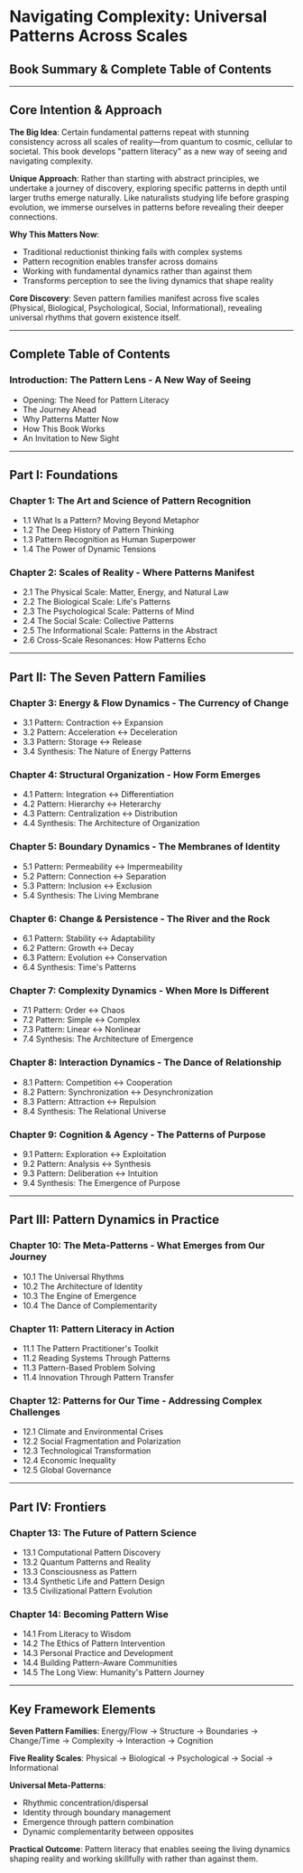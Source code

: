 # Navigating Complexity: Universal Patterns Across Scales
## Book Summary & Complete Table of Contents

---

## **Core Intention & Approach**

**The Big Idea**: Certain fundamental patterns repeat with stunning consistency across all scales of reality—from quantum to cosmic, cellular to societal. This book develops "pattern literacy" as a new way of seeing and navigating complexity.

**Unique Approach**: Rather than starting with abstract principles, we undertake a journey of discovery, exploring specific patterns in depth until larger truths emerge naturally. Like naturalists studying life before grasping evolution, we immerse ourselves in patterns before revealing their deeper connections.

**Why This Matters Now**: 
- Traditional reductionist thinking fails with complex systems
- Pattern recognition enables transfer across domains  
- Working with fundamental dynamics rather than against them
- Transforms perception to see the living dynamics that shape reality

**Core Discovery**: Seven pattern families manifest across five scales (Physical, Biological, Psychological, Social, Informational), revealing universal rhythms that govern existence itself.

---

## **Complete Table of Contents**

### **Introduction: The Pattern Lens - A New Way of Seeing**
- Opening: The Need for Pattern Literacy
- The Journey Ahead  
- Why Patterns Matter Now
- How This Book Works
- An Invitation to New Sight

---

## **Part I: Foundations**

### **Chapter 1: The Art and Science of Pattern Recognition**
- 1.1 What Is a Pattern? Moving Beyond Metaphor
- 1.2 The Deep History of Pattern Thinking
- 1.3 Pattern Recognition as Human Superpower
- 1.4 The Power of Dynamic Tensions

### **Chapter 2: Scales of Reality - Where Patterns Manifest**
- 2.1 The Physical Scale: Matter, Energy, and Natural Law
- 2.2 The Biological Scale: Life's Patterns
- 2.3 The Psychological Scale: Patterns of Mind
- 2.4 The Social Scale: Collective Patterns
- 2.5 The Informational Scale: Patterns in the Abstract
- 2.6 Cross-Scale Resonances: How Patterns Echo

---

## **Part II: The Seven Pattern Families**

### **Chapter 3: Energy & Flow Dynamics - The Currency of Change**
- 3.1 Pattern: Contraction ↔ Expansion
- 3.2 Pattern: Acceleration ↔ Deceleration  
- 3.3 Pattern: Storage ↔ Release
- 3.4 Synthesis: The Nature of Energy Patterns

### **Chapter 4: Structural Organization - How Form Emerges**
- 4.1 Pattern: Integration ↔ Differentiation
- 4.2 Pattern: Hierarchy ↔ Heterarchy
- 4.3 Pattern: Centralization ↔ Distribution
- 4.4 Synthesis: The Architecture of Organization

### **Chapter 5: Boundary Dynamics - The Membranes of Identity**
- 5.1 Pattern: Permeability ↔ Impermeability
- 5.2 Pattern: Connection ↔ Separation
- 5.3 Pattern: Inclusion ↔ Exclusion
- 5.4 Synthesis: The Living Membrane

### **Chapter 6: Change & Persistence - The River and the Rock**
- 6.1 Pattern: Stability ↔ Adaptability
- 6.2 Pattern: Growth ↔ Decay
- 6.3 Pattern: Evolution ↔ Conservation
- 6.4 Synthesis: Time's Patterns

### **Chapter 7: Complexity Dynamics - When More Is Different**
- 7.1 Pattern: Order ↔ Chaos
- 7.2 Pattern: Simple ↔ Complex
- 7.3 Pattern: Linear ↔ Nonlinear
- 7.4 Synthesis: The Architecture of Emergence

### **Chapter 8: Interaction Dynamics - The Dance of Relationship**
- 8.1 Pattern: Competition ↔ Cooperation
- 8.2 Pattern: Synchronization ↔ Desynchronization
- 8.3 Pattern: Attraction ↔ Repulsion
- 8.4 Synthesis: The Relational Universe

### **Chapter 9: Cognition & Agency - The Patterns of Purpose**
- 9.1 Pattern: Exploration ↔ Exploitation
- 9.2 Pattern: Analysis ↔ Synthesis
- 9.3 Pattern: Deliberation ↔ Intuition
- 9.4 Synthesis: The Emergence of Purpose

---

## **Part III: Pattern Dynamics in Practice**

### **Chapter 10: The Meta-Patterns - What Emerges from Our Journey**
- 10.1 The Universal Rhythms
- 10.2 The Architecture of Identity
- 10.3 The Engine of Emergence
- 10.4 The Dance of Complementarity

### **Chapter 11: Pattern Literacy in Action**
- 11.1 The Pattern Practitioner's Toolkit
- 11.2 Reading Systems Through Patterns
- 11.3 Pattern-Based Problem Solving
- 11.4 Innovation Through Pattern Transfer

### **Chapter 12: Patterns for Our Time - Addressing Complex Challenges**
- 12.1 Climate and Environmental Crises
- 12.2 Social Fragmentation and Polarization
- 12.3 Technological Transformation
- 12.4 Economic Inequality
- 12.5 Global Governance

---

## **Part IV: Frontiers**

### **Chapter 13: The Future of Pattern Science**
- 13.1 Computational Pattern Discovery
- 13.2 Quantum Patterns and Reality
- 13.3 Consciousness as Pattern
- 13.4 Synthetic Life and Pattern Design
- 13.5 Civilizational Pattern Evolution

### **Chapter 14: Becoming Pattern Wise**
- 14.1 From Literacy to Wisdom
- 14.2 The Ethics of Pattern Intervention
- 14.3 Personal Practice and Development
- 14.4 Building Pattern-Aware Communities
- 14.5 The Long View: Humanity's Pattern Journey

---

## **Key Framework Elements**

**Seven Pattern Families**: Energy/Flow → Structure → Boundaries → Change/Time → Complexity → Interaction → Cognition

**Five Reality Scales**: Physical → Biological → Psychological → Social → Informational

**Universal Meta-Patterns**: 
- Rhythmic concentration/dispersal
- Identity through boundary management
- Emergence through pattern combination  
- Dynamic complementarity between opposites

**Practical Outcome**: Pattern literacy that enables seeing the living dynamics shaping reality and working skillfully with rather than against them.